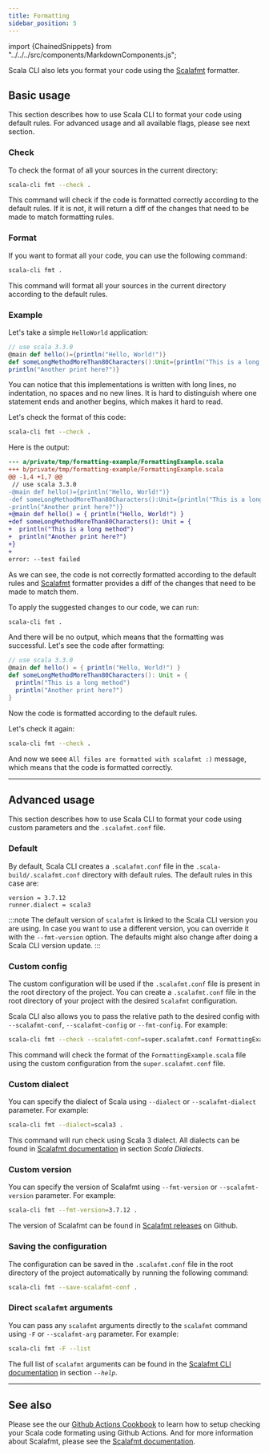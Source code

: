 ```yaml
---
title: Formatting
sidebar_position: 5
---
```


import {ChainedSnippets} from "../../../src/components/MarkdownComponents.js";

Scala CLI also lets you format your code using the [Scalafmt](https://scalameta.org/scalafmt/) formatter.


## Basic usage

This section describes how to use Scala CLI to format your code using default rules. For advanced usage and all available flags, please see next section.

### Check

To check the format of all your sources in the current directory:
```bash
scala-cli fmt --check .
```

This command will check if the code is formatted correctly according to the default rules.
If it is not, it will return a diff of the changes that need to be made to match formatting rules.

### Format

If you want to format all your code, you can use the following command:
```bash
scala-cli fmt .
```
This command will format all your sources in the current directory according to the default rules.

### Example

Let's take a simple `HelloWorld` application:
```scala title=HelloWorld.scala
// use scala 3.3.0
@main def hello()={println("Hello, World!")}
def someLongMethodMoreThan80Characters():Unit={println("This is a long method")
println("Another print here?")}
```

You can notice that this implementations is written with long lines, no indentation, no spaces and no new lines.
It is hard to distinguish where one statement ends and another begins, which makes it hard to read.

<ChainedSnippets>

Let's check the format of this code:
```bash fail
scala-cli fmt --check .
```
Here is the output:
```diff
--- a/private/tmp/formatting-example/FormattingExample.scala
+++ b/private/tmp/formatting-example/FormattingExample.scala
@@ -1,4 +1,7 @@
 // use scala 3.3.0
-@main def hello()={println("Hello, World!")}
-def someLongMethodMoreThan80Characters():Unit={println("This is a long method")
-println("Another print here?")}
+@main def hello() = { println("Hello, World!") }
+def someLongMethodMoreThan80Characters(): Unit = {
+  println("This is a long method")
+  println("Another print here?")
+}
+
error: --test failed
```
</ChainedSnippets>

As we can see, the code is not correctly formatted according to the default rules and [Scalafmt](https://scalameta.org/scalafmt/) formatter provides a diff of the changes that need to be made to match them.

<ChainedSnippets>
To apply the suggested changes to our code, we can run:

```bash
scala-cli fmt .
```
And there will be no output, which means that the formatting was successful. Let's see the code after formatting:

```scala title=HelloWorld.scala reset
// use scala 3.3.0
@main def hello() = { println("Hello, World!") }
def someLongMethodMoreThan80Characters(): Unit = {
  println("This is a long method")
  println("Another print here?")
}
```
</ChainedSnippets>

Now the code is formatted according to the default rules.

<ChainedSnippets>
Let's check it again:

```bash
scala-cli fmt --check .
```

And now we seee `All files are formatted with scalafmt :)` message, which means that the code is formatted correctly.

</ChainedSnippets>

---

## Advanced usage

This section describes how to use Scala CLI to format your code using custom parameters and the `.scalafmt.conf` file.


### Default 
By default, Scala CLI creates a `.scalafmt.conf` file in the `.scala-build/.scalafmt.conf` directory with default rules. The default rules in this case are:
```hocon
version = 3.7.12
runner.dialect = scala3
```

:::note
The default version of `scalafmt` is linked to the Scala CLI version you are using. In case you want to use a different version, you can override it with the `--fmt-version` option. The defaults might also change after doing a Scala CLI version update.
:::

### Custom config

The custom configuration will be used if the `.scalafmt.conf` file is present in the root directory of the project. 
You can create a `.scalafmt.conf` file in the root directory of your project with the desired `Scalafmt` configuration.


Scala CLI also allows you to pass the relative path to the desired config with `--scalafmt-conf`, `--scalafmt-config` or `--fmt-config`. For example:

```bash fail
scala-cli fmt --check --scalafmt-conf=super.scalafmt.conf FormattingExample.scala
```

This command will check the format of the `FormattingExample.scala` file using the custom configuration from the `super.scalafmt.conf` file.

### Custom dialect

You can specify the dialect of Scala using `--dialect` or `--scalafmt-dialect` parameter. For example:

```bash
scala-cli fmt --dialect=scala3 .
```

This command will run check using Scala 3 dialect. All dialects can be found in [Scalafmt documentation](https://scalameta.org/scalafmt/docs/configuration.html#scala-dialects) in section *Scala Dialects*.

### Custom version

You can specify the version of Scalafmt using `--fmt-version` or `--scalafmt-version` parameter. For example:

```bash
scala-cli fmt --fmt-version=3.7.12 .
```

The version of Scalafmt can be found in [Scalafmt releases](https://github.com/scalameta/scalafmt/releases) on Github.

### Saving the configuration

The configuration can be saved in the `.scalafmt.conf` file in the root directory of the project automatically by running the following command:

```bash
scala-cli fmt --save-scalafmt-conf .
```

### Direct `scalafmt` arguments

You can pass any `scalafmt` arguments directly to the `scalafmt` command using `-F` or `--scalafmt-arg` parameter. For example:

```bash
scala-cli fmt -F --list
```
The full list of `scalafmt` arguments can be found in the [Scalafmt CLI documentation](https://scalameta.org/scalafmt/docs/installation.html#--help) in section *`--help`*.


---

## See also

Please see the our [Github Actions Cookbook](/docs/cookbooks/introduction/gh-action#check-your-scala-code-format) to learn how to setup checking your Scala code formating using Github Actions. And for more information about Scalafmt, please see the [Scalafmt documentation](https://scalameta.org/scalafmt/).